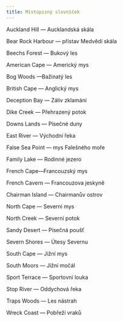 ```yaml
---
title: Místopisný slovníček
---
```


Auckland Hill — Aucklandská skála

Bear Rock Harbour — přístav Medvědí skála

Beechs Forest — Bukový les

American Cape — Americký mys

Bog Woods —Bažinatý les

British Cape — Anglický mys

Deception Bay — Záliv zklamání

Dike Creek — Přehrazený potok

Downs Lands — Písečné duny

East River — Východní řeka

False Sea Point — mys Falešného moře

Family Lake — Rodinné jezero

French Cape—Francouzský mys

French Cavern _—_ Francouzova jeskyně

Chairman Island — Chairmanův ostrov

North Cape — Severní mys

North Creek — Severní potok

Sandy Desert — Písečná poušť

Severn Shores — Útesy Severnu

South Cape — Jižní mys

South Moors — Jižní močál

Sport Terrace — Sportovní louka

Stop River — Oddychová řeka

Traps Woods — Les nástrah

Wreck Coast — Pobřeží vraků

